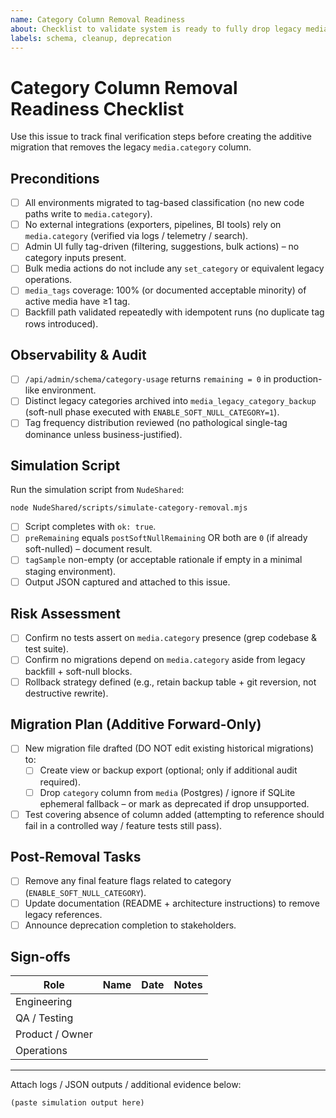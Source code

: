 ```yaml
---
name: Category Column Removal Readiness
about: Checklist to validate system is ready to fully drop legacy media.category column
labels: schema, cleanup, deprecation
---
```


# Category Column Removal Readiness Checklist

Use this issue to track final verification steps before creating the additive migration that removes the legacy `media.category` column.

## Preconditions
- [ ] All environments migrated to tag-based classification (no new code paths write to `media.category`).
- [ ] No external integrations (exporters, pipelines, BI tools) rely on `media.category` (verified via logs / telemetry / search).
- [ ] Admin UI fully tag-driven (filtering, suggestions, bulk actions) – no category inputs present.
- [ ] Bulk media actions do not include any `set_category` or equivalent legacy operations.
- [ ] `media_tags` coverage: 100% (or documented acceptable minority) of active media have ≥1 tag.
- [ ] Backfill path validated repeatedly with idempotent runs (no duplicate tag rows introduced).

## Observability & Audit
- [ ] `/api/admin/schema/category-usage` returns `remaining = 0` in production-like environment.
- [ ] Distinct legacy categories archived into `media_legacy_category_backup` (soft-null phase executed with `ENABLE_SOFT_NULL_CATEGORY=1`).
- [ ] Tag frequency distribution reviewed (no pathological single-tag dominance unless business-justified).

## Simulation Script
Run the simulation script from `NudeShared`:

```
node NudeShared/scripts/simulate-category-removal.mjs
```

- [ ] Script completes with `ok: true`.
- [ ] `preRemaining` equals `postSoftNullRemaining` OR both are `0` (if already soft-nulled) – document result.
- [ ] `tagSample` non-empty (or acceptable rationale if empty in a minimal staging environment).
- [ ] Output JSON captured and attached to this issue.

## Risk Assessment
- [ ] Confirm no tests assert on `media.category` presence (grep codebase & test suite).
- [ ] Confirm no migrations depend on `media.category` aside from legacy backfill + soft-null blocks.
- [ ] Rollback strategy defined (e.g., retain backup table + git reversion, not destructive rewrite).

## Migration Plan (Additive Forward-Only)
- [ ] New migration file drafted (DO NOT edit existing historical migrations) to:
  - [ ] Create view or backup export (optional; only if additional audit required).
  - [ ] Drop `category` column from `media` (Postgres) / ignore if SQLite ephemeral fallback – or mark as deprecated if drop unsupported.
- [ ] Test covering absence of column added (attempting to reference should fail in a controlled way / feature tests still pass).

## Post-Removal Tasks
- [ ] Remove any final feature flags related to category (`ENABLE_SOFT_NULL_CATEGORY`).
- [ ] Update documentation (README + architecture instructions) to remove legacy references.
- [ ] Announce deprecation completion to stakeholders.

## Sign-offs
| Role | Name | Date | Notes |
| ---- | ---- | ---- | ----- |
| Engineering | | | |
| QA / Testing | | | |
| Product / Owner | | | |
| Operations | | | |

---
Attach logs / JSON outputs / additional evidence below:

```
(paste simulation output here)
```
